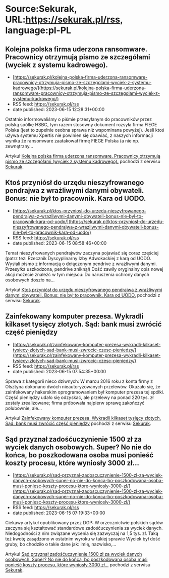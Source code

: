 # Source:Sekurak, URL:https://sekurak.pl/rss, language:pl-PL

## Kolejna polska firma uderzona ransomware. Pracownicy otrzymują pismo ze szczegółami (wyciek z systemu kadrowego).
 - [https://sekurak.pl/kolejna-polska-firma-uderzona-ransomware-pracownicy-otrzymuja-pismo-ze-szczegolami-wyciek-z-systemu-kadrowego/](https://sekurak.pl/kolejna-polska-firma-uderzona-ransomware-pracownicy-otrzymuja-pismo-ze-szczegolami-wyciek-z-systemu-kadrowego/)
 - RSS feed: https://sekurak.pl/rss
 - date published: 2023-06-15 12:28:31+00:00

<p>Ostatnio informowaliśmy o piśmie przesyłanym do pracowników przez polską spółkę HSBC, tym razem stosowny dokument rozsyła firma FIEGE Polska (jest to zupełnie osobna sprawa niż wspominana powyżej). Jeśli ktoś używa systemu Xpertis nie powinien się obawiać, z naszych informacji wynika że ransomware zaatakował firmę FIEGE Polska (a nie np. zewnętrzny...</p>
<p>Artykuł <a href="https://sekurak.pl/kolejna-polska-firma-uderzona-ransomware-pracownicy-otrzymuja-pismo-ze-szczegolami-wyciek-z-systemu-kadrowego/" rel="nofollow">Kolejna polska firma uderzona ransomware. Pracownicy otrzymują pismo ze szczegółami (wyciek z systemu kadrowego).</a> pochodzi z serwisu <a href="https://sekurak.pl" rel="nofollow">Sekurak</a>.</p>

## Ktoś przyniósł do urzędu nieszyfrowanego pendrajwa z wrażliwymi danymi obywateli. Bonus: nie był to pracownik. Kara od UODO.
 - [https://sekurak.pl/ktos-przyniosl-do-urzedu-nieszyfrowanego-pendrajwa-z-wrazliwymi-danymi-obywateli-bonus-nie-byl-to-pracownik-kara-od-uodo/](https://sekurak.pl/ktos-przyniosl-do-urzedu-nieszyfrowanego-pendrajwa-z-wrazliwymi-danymi-obywateli-bonus-nie-byl-to-pracownik-kara-od-uodo/)
 - RSS feed: https://sekurak.pl/rss
 - date published: 2023-06-15 08:58:46+00:00

<p>Temat nieszyfrowanych pendrajwów zaczyna pojawiać się coraz częściej (patrz też: Rzecznik Dyscyplinarny Izby Adwokackiej z karą od UODO. Wysłali pismo z informacją o dołączonym pendrive z wrażliwymi danymi. Przesyłka uszkodzona, pendrive zniknął) Dość zawiły oryginalny opis nowej akcji możecie znaleźć w tym miejscu: Do naruszenia ochrony danych osobowych doszło na...</p>
<p>Artykuł <a href="https://sekurak.pl/ktos-przyniosl-do-urzedu-nieszyfrowanego-pendrajwa-z-wrazliwymi-danymi-obywateli-bonus-nie-byl-to-pracownik-kara-od-uodo/" rel="nofollow">Ktoś przyniósł do urzędu nieszyfrowanego pendrajwa z wrażliwymi danymi obywateli. Bonus: nie był to pracownik. Kara od UODO.</a> pochodzi z serwisu <a href="https://sekurak.pl" rel="nofollow">Sekurak</a>.</p>

## Zainfekowany komputer prezesa. Wykradli kilkaset tysięcy złotych. Sąd: bank musi zwrócić część pieniędzy
 - [https://sekurak.pl/zainfekowany-komputer-prezesa-wykradli-kilkaset-tysiecy-zlotych-sad-bank-musi-zwrocic-czesc-pieniedzy/](https://sekurak.pl/zainfekowany-komputer-prezesa-wykradli-kilkaset-tysiecy-zlotych-sad-bank-musi-zwrocic-czesc-pieniedzy/)
 - RSS feed: https://sekurak.pl/rss
 - date published: 2023-06-15 07:54:35+00:00

<p>Sprawa z kategorii nieco dziwnych: W marcu 2016 roku z konta firmy z Olsztyna dokonano dwóch nieautoryzowanych przelewów. Okazało się, że zainfekowany hakerskim oprogramowaniem był komputer prezesa tej spółki. Część pieniędzy udało się odzyskać, ale przelewy na ponad 220 tys. zł zostały zrealizowane; firma próbowała najpierw sprawę zakończyć polubownie, ale...</p>
<p>Artykuł <a href="https://sekurak.pl/zainfekowany-komputer-prezesa-wykradli-kilkaset-tysiecy-zlotych-sad-bank-musi-zwrocic-czesc-pieniedzy/" rel="nofollow">Zainfekowany komputer prezesa. Wykradli kilkaset tysięcy złotych. Sąd: bank musi zwrócić część pieniędzy</a> pochodzi z serwisu <a href="https://sekurak.pl" rel="nofollow">Sekurak</a>.</p>

## Sąd przyznał zadośćuczynienie 1500 zł za wyciek danych osobowych. Super? No nie do końca, bo poszkodowana osoba musi ponieść koszty procesu, które wyniosły 3000 zł…
 - [https://sekurak.pl/sad-przyznal-zadoscuczynienie-1500-zl-za-wyciek-danych-osobowych-super-no-nie-do-konca-bo-poszkodowana-osoba-musi-poniesc-koszty-procesu-ktore-wyniosly-3000-zl/](https://sekurak.pl/sad-przyznal-zadoscuczynienie-1500-zl-za-wyciek-danych-osobowych-super-no-nie-do-konca-bo-poszkodowana-osoba-musi-poniesc-koszty-procesu-ktore-wyniosly-3000-zl/)
 - RSS feed: https://sekurak.pl/rss
 - date published: 2023-06-15 07:19:33+00:00

<p>Ciekawy artykuł opublikowany przez DGP: W orzecznictwie polskich sądów zaczyna się kształtować standardowe zadośćuczynienia za wyciek danych. Niedogodności z nim związane wycenia się zazwyczaj na 1,5 tys. zł. Taką też kwotę zasądzono w ostatnim wyroku w takiej sprawie Wyciek był dość gruby, bo chodziło o takie dane jak: imię, nazwisko,...</p>
<p>Artykuł <a href="https://sekurak.pl/sad-przyznal-zadoscuczynienie-1500-zl-za-wyciek-danych-osobowych-super-no-nie-do-konca-bo-poszkodowana-osoba-musi-poniesc-koszty-procesu-ktore-wyniosly-3000-zl/" rel="nofollow">Sąd przyznał zadośćuczynienie 1500 zł za wyciek danych osobowych. Super? No nie do końca, bo poszkodowana osoba musi ponieść koszty procesu, które wyniosły 3000 zł&#8230;</a> pochodzi z serwisu <a href="https://sekurak.pl" rel="nofollow">Sekurak</a>.</p>

